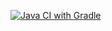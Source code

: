 [![Java CI with Gradle](https://github.com/ShestakovaElenaA/DZ4-Selenid/actions/workflows/gradle.yml/badge.svg)](https://github.com/ShestakovaElenaA/DZ4-Selenid/actions/workflows/gradle.yml)